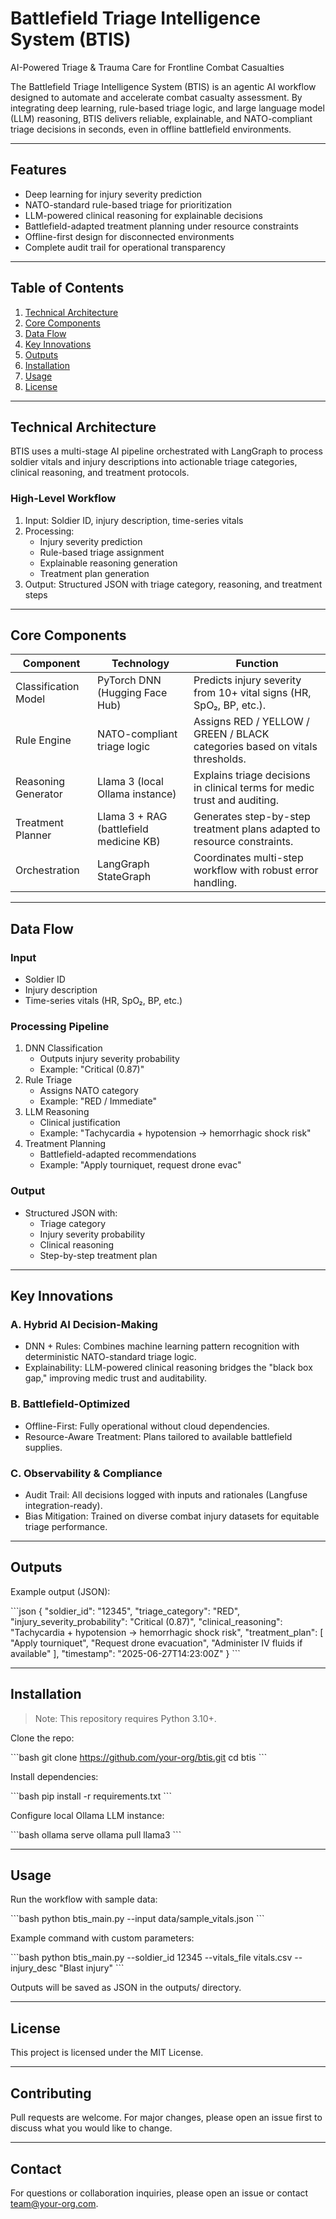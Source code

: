 # Battlefield Triage Intelligence System (BTIS)

AI-Powered Triage & Trauma Care for Frontline Combat Casualties

The Battlefield Triage Intelligence System (BTIS) is an agentic AI workflow designed to automate and accelerate combat casualty assessment. By integrating deep learning, rule-based triage logic, and large language model (LLM) reasoning, BTIS delivers reliable, explainable, and NATO-compliant triage decisions in seconds, even in offline battlefield environments.

---

## Features

- Deep learning for injury severity prediction
- NATO-standard rule-based triage for prioritization
- LLM-powered clinical reasoning for explainable decisions
- Battlefield-adapted treatment planning under resource constraints
- Offline-first design for disconnected environments
- Complete audit trail for operational transparency

---

## Table of Contents

1. [Technical Architecture](#technical-architecture)
2. [Core Components](#core-components)
3. [Data Flow](#data-flow)
4. [Key Innovations](#key-innovations)
5. [Outputs](#outputs)
6. [Installation](#installation)
7. [Usage](#usage)
8. [License](#license)

---

## Technical Architecture

BTIS uses a multi-stage AI pipeline orchestrated with LangGraph to process soldier vitals and injury descriptions into actionable triage categories, clinical reasoning, and treatment protocols.

### High-Level Workflow

1. Input: Soldier ID, injury description, time-series vitals
2. Processing:
   - Injury severity prediction
   - Rule-based triage assignment
   - Explainable reasoning generation
   - Treatment plan generation
3. Output: Structured JSON with triage category, reasoning, and treatment steps

---

## Core Components

| Component            | Technology                               | Function                                                                                     |
|-----------------------|-----------------------------------------|----------------------------------------------------------------------------------------------|
| Classification Model  | PyTorch DNN (Hugging Face Hub)         | Predicts injury severity from 10+ vital signs (HR, SpO₂, BP, etc.).                         |
| Rule Engine           | NATO-compliant triage logic             | Assigns RED / YELLOW / GREEN / BLACK categories based on vitals thresholds.                 |
| Reasoning Generator   | Llama 3 (local Ollama instance)         | Explains triage decisions in clinical terms for medic trust and auditing.                   |
| Treatment Planner     | Llama 3 + RAG (battlefield medicine KB) | Generates step-by-step treatment plans adapted to resource constraints.                     |
| Orchestration         | LangGraph StateGraph                    | Coordinates multi-step workflow with robust error handling.                                 |

---

## Data Flow

### Input

- Soldier ID
- Injury description
- Time-series vitals (HR, SpO₂, BP, etc.)

### Processing Pipeline

1. DNN Classification
   - Outputs injury severity probability
   - Example: "Critical (0.87)"
2. Rule Triage
   - Assigns NATO category
   - Example: "RED / Immediate"
3. LLM Reasoning
   - Clinical justification
   - Example: "Tachycardia + hypotension → hemorrhagic shock risk"
4. Treatment Planning
   - Battlefield-adapted recommendations
   - Example: "Apply tourniquet, request drone evac"

### Output

- Structured JSON with:
  - Triage category
  - Injury severity probability
  - Clinical reasoning
  - Step-by-step treatment plan

---

## Key Innovations

### A. Hybrid AI Decision-Making

- DNN + Rules: Combines machine learning pattern recognition with deterministic NATO-standard triage logic.
- Explainability: LLM-powered clinical reasoning bridges the "black box gap," improving medic trust and auditability.

### B. Battlefield-Optimized

- Offline-First: Fully operational without cloud dependencies.
- Resource-Aware Treatment: Plans tailored to available battlefield supplies.

### C. Observability & Compliance

- Audit Trail: All decisions logged with inputs and rationales (Langfuse integration-ready).
- Bias Mitigation: Trained on diverse combat injury datasets for equitable triage performance.

---

## Outputs

Example output (JSON):

\`\`\`json
{
  "soldier_id": "12345",
  "triage_category": "RED",
  "injury_severity_probability": "Critical (0.87)",
  "clinical_reasoning": "Tachycardia + hypotension → hemorrhagic shock risk",
  "treatment_plan": [
    "Apply tourniquet",
    "Request drone evacuation",
    "Administer IV fluids if available"
  ],
  "timestamp": "2025-06-27T14:23:00Z"
}
\`\`\`

---

## Installation

> Note: This repository requires Python 3.10+.

Clone the repo:

\`\`\`bash
git clone https://github.com/your-org/btis.git
cd btis
\`\`\`

Install dependencies:

\`\`\`bash
pip install -r requirements.txt
\`\`\`

Configure local Ollama LLM instance:

\`\`\`bash
ollama serve
ollama pull llama3
\`\`\`

---

## Usage

Run the workflow with sample data:

\`\`\`bash
python btis_main.py --input data/sample_vitals.json
\`\`\`

Example command with custom parameters:

\`\`\`bash
python btis_main.py --soldier_id 12345 --vitals_file vitals.csv --injury_desc "Blast injury"
\`\`\`

Outputs will be saved as JSON in the outputs/ directory.

---

## License

This project is licensed under the MIT License.

---

## Contributing

Pull requests are welcome. For major changes, please open an issue first to discuss what you would like to change.

---

## Contact

For questions or collaboration inquiries, please open an issue or contact team@your-org.com.
